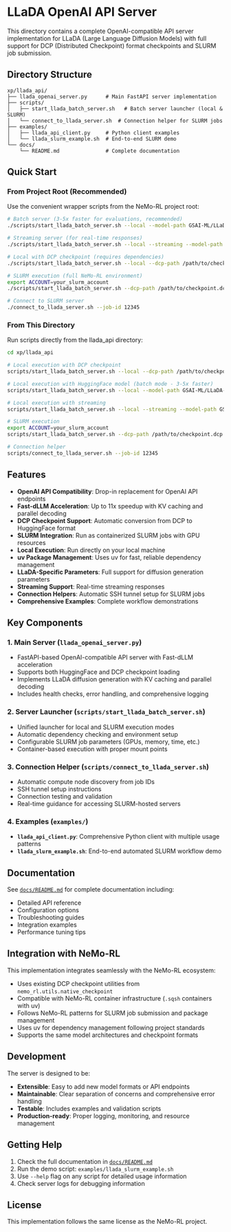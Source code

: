 # LLaDA OpenAI API Server

This directory contains a complete OpenAI-compatible API server implementation for LLaDA (Large Language Diffusion Models) with full support for DCP (Distributed Checkpoint) format checkpoints and SLURM job submission.

## Directory Structure

```
xp/llada_api/
├── llada_openai_server.py      # Main FastAPI server implementation
├── scripts/
│   ├── start_llada_batch_server.sh   # Batch server launcher (local & SLURM)
│   └── connect_to_llada_server.sh  # Connection helper for SLURM jobs
├── examples/
│   ├── llada_api_client.py     # Python client examples
│   └── llada_slurm_example.sh  # End-to-end SLURM demo
└── docs/
    └── README.md               # Complete documentation
```

## Quick Start

### From Project Root (Recommended)

Use the convenient wrapper scripts from the NeMo-RL project root:

```bash
# Batch server (3-5x faster for evaluations, recommended)
./scripts/start_llada_batch_server.sh --local --model-path GSAI-ML/LLaDA-8B-Instruct

# Streaming server (for real-time responses)
./scripts/start_llada_batch_server.sh --local --streaming --model-path GSAI-ML/LLaDA-8B-Instruct

# Local with DCP checkpoint (requires dependencies)
./scripts/start_llada_batch_server.sh --local --dcp-path /path/to/checkpoint.dcp --base-model GSAI-ML/LLaDA-8B-Instruct

# SLURM execution (full NeMo-RL environment)
export ACCOUNT=your_slurm_account
./scripts/start_llada_batch_server.sh --dcp-path /path/to/checkpoint.dcp --base-model GSAI-ML/LLaDA-8B-Instruct

# Connect to SLURM server
./connect_to_llada_server.sh --job-id 12345
```

### From This Directory

Run scripts directly from the llada_api directory:

```bash
cd xp/llada_api

# Local execution with DCP checkpoint
scripts/start_llada_batch_server.sh --local --dcp-path /path/to/checkpoint.dcp --base-model GSAI-ML/LLaDA-8B-Instruct

# Local execution with HuggingFace model (batch mode - 3-5x faster)
scripts/start_llada_batch_server.sh --local --model-path GSAI-ML/LLaDA-8B-Instruct

# Local execution with streaming
scripts/start_llada_batch_server.sh --local --streaming --model-path GSAI-ML/LLaDA-8B-Instruct

# SLURM execution
export ACCOUNT=your_slurm_account
scripts/start_llada_batch_server.sh --dcp-path /path/to/checkpoint.dcp --base-model GSAI-ML/LLaDA-8B-Instruct

# Connection helper
scripts/connect_to_llada_server.sh --job-id 12345
```

## Features

- **OpenAI API Compatibility**: Drop-in replacement for OpenAI API endpoints
- **Fast-dLLM Acceleration**: Up to 11x speedup with KV caching and parallel decoding
- **DCP Checkpoint Support**: Automatic conversion from DCP to HuggingFace format
- **SLURM Integration**: Run as containerized SLURM jobs with GPU resources
- **Local Execution**: Run directly on your local machine
- **uv Package Management**: Uses uv for fast, reliable dependency management
- **LLaDA-Specific Parameters**: Full support for diffusion generation parameters
- **Streaming Support**: Real-time streaming responses
- **Connection Helpers**: Automatic SSH tunnel setup for SLURM jobs
- **Comprehensive Examples**: Complete workflow demonstrations

## Key Components

### 1. Main Server (`llada_openai_server.py`)
- FastAPI-based OpenAI-compatible API server with Fast-dLLM acceleration
- Supports both HuggingFace and DCP checkpoint loading
- Implements LLaDA diffusion generation with KV caching and parallel decoding
- Includes health checks, error handling, and comprehensive logging

### 2. Server Launcher (`scripts/start_llada_batch_server.sh`)
- Unified launcher for local and SLURM execution modes
- Automatic dependency checking and environment setup
- Configurable SLURM job parameters (GPUs, memory, time, etc.)
- Container-based execution with proper mount points

### 3. Connection Helper (`scripts/connect_to_llada_server.sh`)
- Automatic compute node discovery from job IDs
- SSH tunnel setup instructions
- Connection testing and validation
- Real-time guidance for accessing SLURM-hosted servers

### 4. Examples (`examples/`)
- **`llada_api_client.py`**: Comprehensive Python client with multiple usage patterns
- **`llada_slurm_example.sh`**: End-to-end automated SLURM workflow demo

## Documentation

See [`docs/README.md`](docs/README.md) for complete documentation including:
- Detailed API reference
- Configuration options
- Troubleshooting guides
- Integration examples
- Performance tuning tips

## Integration with NeMo-RL

This implementation integrates seamlessly with the NeMo-RL ecosystem:

- Uses existing DCP checkpoint utilities from `nemo_rl.utils.native_checkpoint`
- Compatible with NeMo-RL container infrastructure (`.sqsh` containers with uv)
- Follows NeMo-RL patterns for SLURM job submission and package management
- Uses uv for dependency management following project standards
- Supports the same model architectures and checkpoint formats

## Development

The server is designed to be:
- **Extensible**: Easy to add new model formats or API endpoints
- **Maintainable**: Clear separation of concerns and comprehensive error handling
- **Testable**: Includes examples and validation scripts
- **Production-ready**: Proper logging, monitoring, and resource management

## Getting Help

1. Check the full documentation in [`docs/README.md`](docs/README.md)
2. Run the demo script: `examples/llada_slurm_example.sh`
3. Use `--help` flag on any script for detailed usage information
4. Check server logs for debugging information

## License

This implementation follows the same license as the NeMo-RL project.
